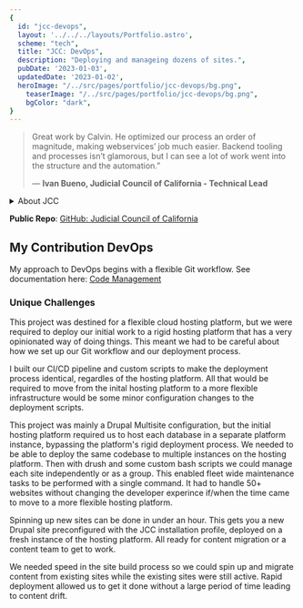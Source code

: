 ```yaml
---
{
  id: "jcc-devops",
  layout: '../../../layouts/Portfolio.astro',
  scheme: "tech",
  title: "JCC: DevOps",
  description: "Deploying and manageing dozens of sites.",
  pubDate: '2023-01-03',
  updatedDate: '2023-01-02',
  heroImage: "/../src/pages/portfolio/jcc-devops/bg.png",
	teaserImage: "/../src/pages/portfolio/jcc-devops/bg.png",
	bgColor: "dark",
}
---
```


> Great work by Calvin. He optimized our process an order of magnitude, making webservices’ job much easier. Backend tooling and processes isn’t glamorous, but I can see a lot of work went into the structure and the automation.”
>
> — **Ivan Bueno, Judicial Council of California - Technical Lead**

<details class="stack">
  <summary>About JCC</summary>

  _The Judicial Council of California is the largest judicial system in the US. Over the course of several years I had the opportunity to contribute to the development of the core platform that powers 50+ court websites and several other important legal resources for the people of California._

  _I worked with multiple stakeholders and as part of 2 development teams; the JCC internal dev team as well as a team from Chapter Three they hired to lead the architecting and development of the platform._
</details>

**Public Repo**: <a href="https://github.com/JudicialCouncilOfCalifornia/trialcourt" target="_blank" rel="nofollow noopener">GitHub: Judicial Council of California</a>

## My Contribution DevOps

My approach to DevOps begins with a flexible Git workflow. See documentation here: <a href="https://judicialcouncilofcalifornia.github.io/jcc_storybook/feature/COURTS-294--alerts-update/docs/?path=/docs/documentation-codemanagement--default" target="_blank" rel="nofollow noopener">Code Management</a>

### Unique Challenges

This project was destined for a flexible cloud hosting platform, but we were required to deploy our initial work to a rigid hosting platform that has a very opinionated way of doing things. This meant we had to be careful about how we set up our Git workflow and our deployment process.

I built our CI/CD pipeline and custom scripts to make the deployment process identical, regardles of the hosting platform. All that would be required to move from the inital hosting platform to a more flexible infrastructure would be some minor configuration changes to the deployment scripts.

This project was mainly a Drupal Multisite configuration, but the initial hosting platform required us to host each database in a separate platform instance, bypassing the platform's rigid deployment process. We needed to be able to deploy the same codebase to multiple instances on the hosting platform. Then with drush and some custom bash scripts we could manage each site independently or as a group. This enabled fleet wide maintenance tasks to be performed with a single command. It had to handle 50+ websites without changing the developer experince if/when the time came to move to a more flexible hosting platform.

Spinning up new sites can be done in under an hour. This gets you a new Drupal site preconfigured with the JCC installation profile, deployed on a fresh instance of the hosting platform. All ready for content migration or a content team to get to work.

We needed speed in the site build process so we could spin up and migrate content from existing sites while the existing sites were still active. Rapid deployment allowed us to get it done without a large period of time leading to content drift.
